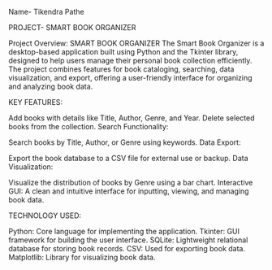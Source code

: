 Name- Tikendra Pathe 

PROJECT- SMART BOOK ORGANIZER


Project Overview:  SMART BOOK ORGANIZER 
     The Smart Book Organizer is a desktop-based application built using Python and the 
     Tkinter library, designed to help users manage their personal book collection efficiently.
     The project combines features for book cataloging, searching, data visualization, and export,
     offering a user-friendly interface for organizing and analyzing book data. 


KEY FEATURES:

Add books with details like Title, Author, Genre, and Year.
Delete selected books from the collection.
Search Functionality:

Search books by Title, Author, or Genre using keywords.
Data Export:

Export the book database to a CSV file for external use or backup.
Data Visualization:

Visualize the distribution of books by Genre using a bar chart.
Interactive GUI: 
A clean and intuitive interface for inputting, viewing, and managing book data.


TECHNOLOGY USED:

Python: Core language for implementing the application.
Tkinter: GUI framework for building the user interface.
SQLite: Lightweight relational database for storing book records.
CSV: Used for exporting book data.
Matplotlib: Library for visualizing book data.
              

